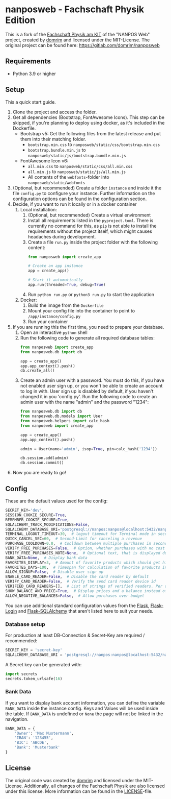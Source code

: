 # nanposweb - Fachschaft Physik Edition

This is a fork of the [Fachschaft Physik am KIT](https://fachschaft.physik.kit.edu) of the "NANPOS Web" project, created 
by [domrim](https://gitlab.com/domrim) and licensed under the MIT-License. The original project can be found here: 
https://gitlab.com/domrim/nanposweb

## Requirements

- Python 3.9 or higher

## Setup

This a quick start guide.

1. Clone the project and access the folder.
2. Get all dependencies (Bootstrap, FontAwesome Icons). This step can be skipped, if you're planning to deploy using 
   docker, as it's included in the Dockerfile.
   - Bootstrap v5: Get the following files from the latest release and put them into their matching folder.
     - `bootstrap.min.css` to `nanposweb/static/css/bootstrap.min.css`
     - `bootstrap.bundle.min.js` to `nanposweb/static/js/bootstrap.bundle.min.js`
   - FontAwesome Icon v6:
     - `all.min.css` to `nanposweb/static/css/all.min.css`
     - `all.min.js` to `nanposweb/static/js/all.min.js`
     - All contents of the `webfonts`-folder into `nanposweb/static/webfonts`
3. (Optional, but recommended) Create a folder `instance` and inside it the file `config.py` to configure your instance.
   Further information on the configuration options can be found in the configuration section.
4. Decide, if you want to run it locally or in a docker container
   1. Local installation:
      1. (Optional, but recommended) Create a virtual environment
      2. Install all requirements listed in the `pyproject.toml`. There is currently no command for this, as `pip` is 
         not able to install the requirements without the project itself, which might causes headaches during 
         development.
      3. Create a file `run.py` inside the project folder with the following content:
         ```python
         from nanposweb import create_app

         # Create an app instance
         app = create_app()

         # Start it automatically
         app.run(threaded=True, debug=True)
         ```
      4. Run `python run.py` or `python3 run.py` to start the application
   2. Docker:
      1. Build the image from the `Dockerfile`
      2. Mount your config file into the container to point to `/app/instance/config.py`
      3. Run your container
5. If you are running this the first time, you need to prepare your database.
   1. Open an interactive `python` shell
   2. Run the following code to generate all required database tables:
      ```python
      from nanposweb import create_app
      from nanposweb.db import db

      app = create_app()
      app.app_context().push()
      db.create_all()
      ```
   3. Create an admin user with a password. You must do this, if you have not enabled user sign up, or you won't be able
      to create an account to log in with. User sign up is disabled by default, if you haven't changed it in you 
      'config.py'. Run the following code to create an admin user with the name "admin" and the password "1234":
      ```python
      from nanposweb.db import db
      from nanposweb.db.models import User
      from nanposweb.helpers import calc_hash
      from nanposweb import create_app

      app = create_app()
      app.app_context().push()

      admin = User(name='admin', isop=True, pin=calc_hash('1234'))

      db.session.add(admin)
      db.session.commit()
      ```
6. Now you are ready to go! 

## Config

These are the default values used for the config:

```python
SECRET_KEY='dev',
SESSION_COOKIE_SECURE=True,
REMEMBER_COOKIE_SECURE=True,
SQLALCHEMY_TRACK_MODIFICATIONS=False,
SQLALCHEMY_DATABASE_URI='postgresql://nanpos:nanpos@localhost:5432/nanpos',
TERMINAL_LOGOUT_TIMEOUT=30,  # logout timeout for Terminal mode in seconds, set to none to disable
QUICK_CANCEL_SEC=60,  # Second-Limit for canceling a revenue
PURCHASE_COOLDOWN=0.0,  # Cooldown between multiple purchases in seconds. If zero, there's no cooldown.
VERIFY_FREE_PURCHASES=False,  # Option, whether purchases with no cost must be verified
VERIFY_FREE_PURCHASES_NOTE=None,  # Optional text, that is displayed during confirmation
BANK_DATA=None,  # Display bank data
FAVORITES_DISPLAY=3,  # Amount of favorite products which should get highlighted
FAVORITES_DAYS=100,  # Timespan for calculation of favorite products in Days
ALLOW_SIGNUP=False,  # Disable user sign up
ENABLE_CARD_READER=False,  # Disable the card reader by default
VERIFY_CARD_READER=False,  # Verify the send card reader device id
VERIFIED_CARD_READERS=[],  # List of strings of verified readers. Per default are no card readers authorized.
SHOW_BALANCE_AND_PRICE=True,  # Display prices and a balance instead of a count
ALLOW_NEGATIVE_BALANCES=False,  # Allow purchases over budget
```

You can use additional standard configuration values from the [Flask](https://flask.palletsprojects.com/en/2.0.x/), [Flask-Login](https://flask-login.readthedocs.io/en/latest/)
and [Flask-SQLAlchemy](https://flask-sqlalchemy.palletsprojects.com/en/2.x/) that aren't listed here to suit your needs. 

### Database setup

For production at least DB-Connection & Secret-Key are required / recommended:

```python
SECRET_KEY = 'secret-key'
SQLALCHEMY_DATABASE_URI = 'postgresql://nanpos:nanpos@localhost:5432/nanpos'
```

A Secret key can be generated with:

```python
import secrets
secrets.token_urlsafe(16)
```

### Bank Data
If you want to display bank account information, you can define the variable `BANK_DATA` inside the instance config.
Keys and Values will be used inside the table. If `BANK_DATA` is undefined or `None` the page will not be linked in the navigation.
```python
BANK_DATA = {
    'Owner': 'Max Mustermann',
    'IBAN': '123455',
    'BIC': 'ABCDE',
    'Bank': 'Musterbank'
}
```

## License

The original code was created by [domrim](https://gitlab.com/domrim) and licensed under the MIT-License. Additionally,
all changes of the Fachschaft Physik are also licensed under this license. More information can be found in the
[LICENSE](LICENSE)-file.
